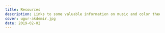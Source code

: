 ```yaml
---
title: Resources
description: Links to some valuable information on music and color theory and more
cover: ugur-akdemir.jpg
date: 2019-02-02
---
```



<script setup>
import { data } from '#/data/resources.data'
</script>

<ToolsList class="p-4" :data="data" />
